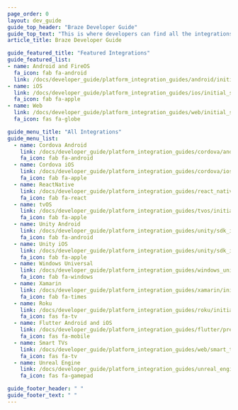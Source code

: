 ```yaml
---
page_order: 0
layout: dev_guide
guide_top_header: "Braze Developer Guide"
guide_top_text: "This is where developers can find all the integrations available with Braze. You can also use the <a href='/docs/api/basics/'>REST API Guide</a>."
article_title: Braze Developer Guide

guide_featured_title: "Featured Integrations"
guide_featured_list:
- name: Android and FireOS
  fa_icon: fab fa-android
  link: /docs/developer_guide/platform_integration_guides/android/initial_sdk_setup/android_sdk_integration/
- name: iOS
  link: /docs/developer_guide/platform_integration_guides/ios/initial_sdk_setup/overview/
  fa_icon: fab fa-apple
- name: Web
  link: /docs/developer_guide/platform_integration_guides/web/initial_sdk_setup/
  fa_icon: fas fa-globe

guide_menu_title: "All Integrations"
guide_menu_list:
  - name: Cordova Android
    link: /docs/developer_guide/platform_integration_guides/cordova/android_and_fireos/initial_sdk_setup/
    fa_icon: fab fa-android
  - name: Cordova iOS
    link: /docs/developer_guide/platform_integration_guides/cordova/ios/initial_sdk_setup/
    fa_icon: fab fa-apple
  - name: ReactNative
    link: /docs/developer_guide/platform_integration_guides/react_native/react_sdk_setup/
    fa_icon: fab fa-react
  - name: tvOS
    link: /docs/developer_guide/platform_integration_guides/tvos/initial_sdk_setup/
    fa_icon: fab fa-apple  
  - name: Unity Android
    link: /docs/developer_guide/platform_integration_guides/unity/sdk_integration/android/
    fa_icon: fab fa-android  
  - name: Unity iOS
    link: /docs/developer_guide/platform_integration_guides/unity/sdk_integration/ios/
    fa_icon: fab fa-apple  
  - name: Windows Universal
    link: /docs/developer_guide/platform_integration_guides/windows_universal/initial_sdk_setup/
    fa_icon: fab fa-windows
  - name: Xamarin
    link: /docs/developer_guide/platform_integration_guides/xamarin/initial_sdk_setup/
    fa_icon: fab fa-times
  - name: Roku
    link: /docs/developer_guide/platform_integration_guides/roku/initial_sdk_setup/
    fa_icon: fas fa-tv
  - name: Flutter Android and iOS
    link: /docs/developer_guide/platform_integration_guides/flutter/preview/
    fa_icon: fas fa-mobile
  - name: Smart TVs
    link: /docs/developer_guide/platform_integration_guides/web/smart_tvs/
    fa_icon: fas fa-tv
  - name: Unreal Engine
    link: /docs/developer_guide/platform_integration_guides/unreal_engine/initial_sdk_setup/
    fa_icon: fas fa-gamepad

guide_footer_header: " "
guide_footer_text: " "
---
```

